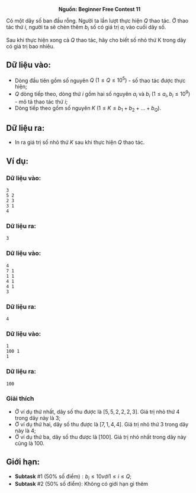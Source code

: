 **<center>Nguồn: Beginner Free Contest 11</center>**

Có một dãy số ban đầu rỗng. Người ta lần lượt thực hiện $Q$ thao tác. Ở thao tác thứ $i$, người ta sẽ chèn thêm $b_i$ số có giá trị $a_i$ vào cuối dãy số.

Sau khi thực hiện xong cả $Q$ thao tác, hãy cho biết số nhỏ thứ K trong dãy có giá trị bao nhiêu.

## Dữ liệu vào:
- Dòng đầu tiên gồm số nguyên $Q\ (1 ≤ Q ≤ 10^5)$ - số thao tác được thực hiện;
- $Q$ dòng tiếp theo, dòng thứ $i$ gồm hai số nguyên $a_i$ và $b_i$ $(1 ≤ a_i, b_i ≤ 10^9)$ - mô tả thao tác
thứ $i$;
- Dòng tiếp theo gồm số nguyên $K\ (1 ≤ K ≤ b_1 + b_2 + . . . + b_Q)$.

## Dữ liệu ra:
- In ra giá trị số nhỏ thứ $K$ sau khi thực hiện $Q$ thao tác.

## Ví dụ:
### Dữ liệu vào:
```
3
5 2
2 3
3 1
4
```

### Dữ liệu ra:
```
3
```

### Dữ liệu vào:
```
4
7 1
1 1
4 1
4 1
3
```

### Dữ liệu ra:
```
4
```

### Dữ liệu vào:
```
1
100 1
1
```

### Dữ liệu ra:
```
100
```

### Giải thích
- Ở ví dụ thứ nhất, dãy số thu được là $[5, 5, 2, 2, 2, 3]$. Giá trị nhỏ thứ 4 trong dãy này là $3$;
- Ở ví dụ thứ hai, dãy số thu được là $[7, 1, 4, 4]$. Giá trị nhỏ thứ $3$ trong dãy này là $4$;
- Ở ví dụ thứ ba, dãy số thu được là $[100]$. Giá trị nhỏ nhất trong dãy này cũng là $100$.

## Giới hạn:
- **Subtask** $\#1\ (50\%\text{ số điểm}): b_i ≤ 10 với 1 ≤ i ≤ Q$;
- **Subtask** $\#2\ (50\%\text{ số điểm}):$ Không có giới hạn gì thêm